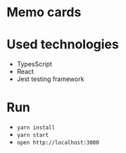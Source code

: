 # Memo cards

# Used technologies
 - TypesScript
 - React 
 - Jest testing framework 

# Run
- `yarn install`
- `yarn start`
- `open http://localhost:3000`